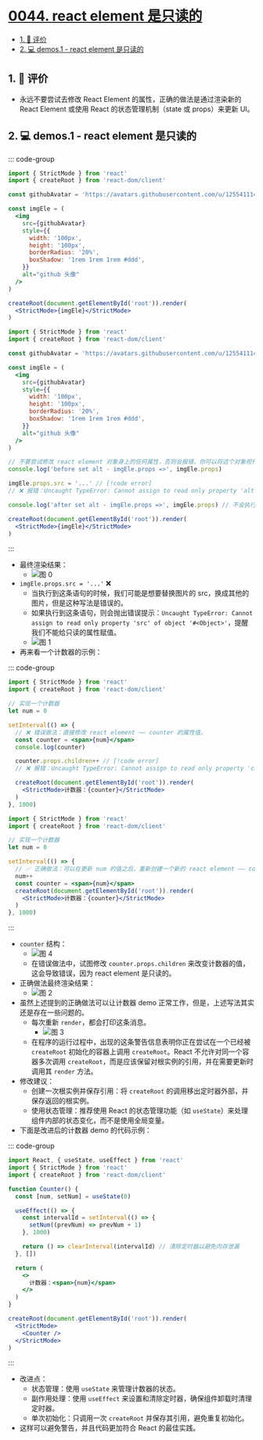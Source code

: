 # [0044. react element 是只读的](https://github.com/tnotesjs/TNotes.react/tree/main/notes/0044.%20react%20element%20%E6%98%AF%E5%8F%AA%E8%AF%BB%E7%9A%84)

<!-- region:toc -->

- [1. 🫧 评价](#1--评价)
- [2. 💻 demos.1 - react element 是只读的](#2--demos1---react-element-是只读的)

<!-- endregion:toc -->

## 1. 🫧 评价

- 永远不要尝试去修改 React Element 的属性，正确的做法是通过渲染新的 React Element 或使用 React 的状态管理机制（state 或 props）来更新 UI。

## 2. 💻 demos.1 - react element 是只读的

::: code-group

```jsx [渲染头像]
import { StrictMode } from 'react'
import { createRoot } from 'react-dom/client'

const githubAvatar = 'https://avatars.githubusercontent.com/u/125541114?v=4'

const imgEle = (
  <img
    src={githubAvatar}
    style={{
      width: '100px',
      height: '100px',
      borderRadius: '20%',
      boxShadow: '1rem 1rem 1rem #ddd',
    }}
    alt="github 头像"
  />
)

createRoot(document.getElementById('root')).render(
  <StrictMode>{imgEle}</StrictMode>
)
```

```jsx [❌ 尝试修改 element.src 替换图片]
import { StrictMode } from 'react'
import { createRoot } from 'react-dom/client'

const githubAvatar = 'https://avatars.githubusercontent.com/u/125541114?v=4'

const imgEle = (
  <img
    src={githubAvatar}
    style={{
      width: '100px',
      height: '100px',
      borderRadius: '20%',
      boxShadow: '1rem 1rem 1rem #ddd',
    }}
    alt="github 头像"
  />
)

// 不要尝试修改 react element 对象身上的任何属性，否则会报错，你可以将这个对象视作是只读的。
console.log('before set alt - imgEle.props =>', imgEle.props)

imgEle.props.src = '...' // [!code error]
// ❌ 报错：Uncaught TypeError: Cannot assign to read only property 'alt' of object '#<Object>'

console.log('after set alt - imgEle.props =>', imgEle.props) // 不会执行，因为前一行就报错了。

createRoot(document.getElementById('root')).render(
  <StrictMode>{imgEle}</StrictMode>
)
```

:::

- 最终渲染结果：
  - ![图 0](https://cdn.jsdelivr.net/gh/tnotesjs/imgs@main/2025-06-24-09-58-39.png)
- `imgEle.props.src = '...'` ❌
  - 当执行到这条语句的时候，我们可能是想要替换图片的 src，换成其他的图片，但是这种写法是错误的。
  - 如果执行到这条语句，则会抛出错误提示：`Uncaught TypeError: Cannot assign to read only property 'src' of object '#<Object>'`，提醒我们不能给只读的属性赋值。
  - ![图 1](https://cdn.jsdelivr.net/gh/tnotesjs/imgs@main/2025-06-24-09-58-47.png)
- 再来看一个计数器的示例：

::: code-group

```jsx [❌ 错误做法]
import { StrictMode } from 'react'
import { createRoot } from 'react-dom/client'

// 实现一个计数器
let num = 0

setInterval(() => {
  // ❌ 错误做法：直接修改 react element —— counter 的属性值。
  const counter = <span>{num}</span>
  console.log(counter)

  counter.props.children++ // [!code error]
  // ❌ 报错：Uncaught TypeError: Cannot assign to read only property 'children' of object '#<Object>'

  createRoot(document.getElementById('root')).render(
    <StrictMode>计数器：{counter}</StrictMode>
  )
}, 1000)
```

```jsx [✅ 正确做法]
import { StrictMode } from 'react'
import { createRoot } from 'react-dom/client'

// 实现一个计数器
let num = 0

setInterval(() => {
  // ✅ 正确做法：可以在更新 num 的值之后，重新创建一个新的 react element —— counter，然后渲染新的 counter。
  num++
  const counter = <span>{num}</span>
  createRoot(document.getElementById('root')).render(
    <StrictMode>计数器：{counter}</StrictMode>
  )
}, 1000)
```

:::

- `counter` 结构：
  - ![图 4](https://cdn.jsdelivr.net/gh/tnotesjs/imgs@main/2025-06-24-10-04-05.png)
  - 在错误做法中，试图修改 `counter.props.children` 来改变计数器的值，这会导致错误，因为 react element 是只读的。
- 正确做法最终渲染结果：
  - ![图 2](https://cdn.jsdelivr.net/gh/tnotesjs/imgs@main/2025-06-24-09-59-01.png)
- 虽然上述提到的正确做法可以让计数器 demo 正常工作，但是，上述写法其实还是存在一些问题的。
  - 每次重新 `render`，都会打印这条消息。
    - ![图 3](https://cdn.jsdelivr.net/gh/tnotesjs/imgs@main/2025-06-24-09-59-15.png)
  - 在程序的运行过程中，出现的这条警告信息表明你正在尝试在一个已经被 `createRoot` 初始化的容器上调用 `createRoot`。React 不允许对同一个容器多次调用 `createRoot`，而是应该保留对根实例的引用，并在需要更新时调用其 `render` 方法。
- 修改建议：
  - 创建一次根实例并保存引用：将 `createRoot` 的调用移出定时器外部，并保存返回的根实例。
  - 使用状态管理：推荐使用 React 的状态管理功能（如 `useState`）来处理组件内部的状态变化，而不是使用全局变量。
- 下面是改进后的计数器 demo 的代码示例：

::: code-group

```jsx [✅ 正确写法 2]
import React, { useState, useEffect } from 'react'
import { StrictMode } from 'react'
import { createRoot } from 'react-dom/client'

function Counter() {
  const [num, setNum] = useState(0)

  useEffect(() => {
    const intervalId = setInterval(() => {
      setNum((prevNum) => prevNum + 1)
    }, 1000)

    return () => clearInterval(intervalId) // 清除定时器以避免内存泄漏
  }, [])

  return (
    <>
      计数器：<span>{num}</span>
    </>
  )
}

createRoot(document.getElementById('root')).render(
  <StrictMode>
    <Counter />
  </StrictMode>
)
```

:::

- 改进点：
  - 状态管理：使用 `useState` 来管理计数器的状态。
  - 副作用处理：使用 `useEffect` 来设置和清除定时器，确保组件卸载时清理定时器。
  - 单次初始化：只调用一次 `createRoot` 并保存其引用，避免重复初始化。
- 这样可以避免警告，并且代码更加符合 React 的最佳实践。
